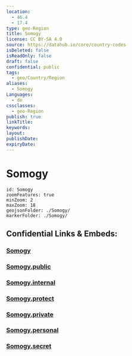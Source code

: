 ```yaml
---
location:
  - 46.4
  - 17.4
type: geo-Region
title: Somogy
license: CC BY-SA 4.0
source: https://datahub.io/core/country-codes
isDeleted: false
isReadOnly: false
draft: false
confidential: public
tags:
  - geo/Country/Region
aliases:
  - Somogy
Languages:
  - de
cssclasses:
  - geo-Region
publish: true
linkTitle:
keywords:
layout:
publishDate:
expiryDate:
---
```


# Somogy

```leaflet
id: Somogy
zoomFeatures: true 
minZoom: 2 
maxZoom: 18
geojsonFolder: ./Somogy/
markerFolder: ./Somogy/
```


## Confidential Links & Embeds: 

### [Somogy](/_Standards/Earth/Continent/Europe/Europe~East/Hungary/Counties~Hungary/Somogy.md) 

### [Somogy.public](/_public/Earth/Continent/Europe/Europe~East/Hungary/Counties~Hungary/Somogy.public.md) 

### [Somogy.internal](/_internal/Earth/Continent/Europe/Europe~East/Hungary/Counties~Hungary/Somogy.internal.md) 

### [Somogy.protect](/_protect/Earth/Continent/Europe/Europe~East/Hungary/Counties~Hungary/Somogy.protect.md) 

### [Somogy.private](/_private/Earth/Continent/Europe/Europe~East/Hungary/Counties~Hungary/Somogy.private.md) 

### [Somogy.personal](/_personal/Earth/Continent/Europe/Europe~East/Hungary/Counties~Hungary/Somogy.personal.md) 

### [Somogy.secret](/_secret/Earth/Continent/Europe/Europe~East/Hungary/Counties~Hungary/Somogy.secret.md)

